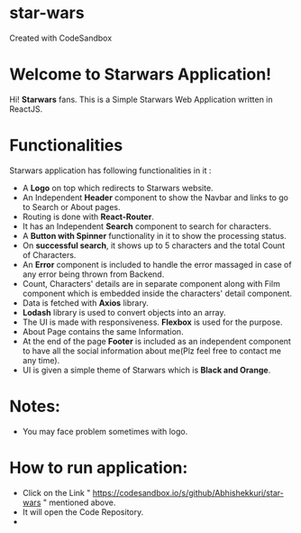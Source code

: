# star-wars
Created with CodeSandbox

# Welcome to Starwars Application!

Hi! **Starwars** fans. 
This is a Simple Starwars Web Application written in ReactJS.


# Functionalities

Starwars application has following functionalities in it :
- A **Logo** on top which redirects to Starwars website.
- An Independent **Header** component to show the Navbar and links to go to Search or About pages.
- Routing is done with **React-Router**.
- It has an Independent **Search** component to search for characters.
- A **Button with Spinner** functionality in it to show the processing status.
- On **successful search**, it shows up to 5 characters and the total Count of Characters.
- An **Error** component is included to handle the error massaged in case of any error being thrown from Backend.
- Count, Characters' details are in separate component along with Film component which is embedded inside the characters' detail component.
- Data is fetched with **Axios** library.
- **Lodash** library is used to convert objects into an array.
- The UI is made with responsiveness. **Flexbox** is used for the purpose.
- About Page contains the same Information.
- At the end of the page **Footer** is included as an independent component to have all the social information about me(Plz feel free to contact me any time).
- UI is given a simple theme of Starwars which is **Black and Orange**.

# Notes:
- You may face problem sometimes with logo.

# How to run application:
- Click on the Link " https://codesandbox.io/s/github/Abhishekkuri/star-wars " mentioned above.
- It will open the Code Repository.
- 
